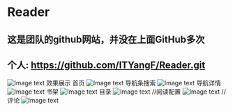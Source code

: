 # Reader
这是团队的github网站，并没在上面GitHub多次
---
个人:     https://github.com/ITYangF/Reader.git
---


![Image text](https://github.com/Reader6/iosReader/blob/master/image.png)
效果展示
首页
![Image text](https://github.com/Reader6/iosReader/blob/master/images/home.png)
导航条搜索
![Image text](https://github.com/Reader6/iosReader/blob/master/images/sreach.png)
导航详情
![Image text](https://github.com/Reader6/iosReader/blob/master/images/detail.png)
书架
![Image text](https://github.com/Reader6/iosReader/blob/master/images/shelf.png)
目录
![Image text](https://github.com/Reader6/iosReader/blob/master/images/chapters.png)
//阅读配置
![Image text](https://github.com/Reader6/iosReader/blob/master/images/setting.png)
//评论
![Image text](https://github.com/Reader6/iosReader/blob/master/images/pinlun.png)


